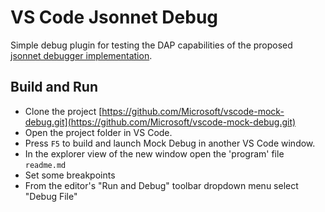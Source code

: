 # VS Code Jsonnet Debug

Simple debug plugin for testing the DAP capabilities of the proposed [jsonnet debugger implementation](https://github.com/google/go-jsonnet/pull/739).

## Build and Run

* Clone the project [https://github.com/Microsoft/vscode-mock-debug.git](https://github.com/Microsoft/vscode-mock-debug.git)
* Open the project folder in VS Code.
* Press `F5` to build and launch Mock Debug in another VS Code window.
* In the explorer view of the new window open the 'program' file `readme.md`
* Set some breakpoints
* From the editor's "Run and Debug" toolbar dropdown menu select "Debug File"
